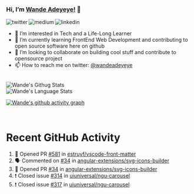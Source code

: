  ### Hi, I’m [Wande Adeyeye!](https://medium.com/@wandeadeyeye) 👋

<p>

<a href="https://twitter.com/wandeadeyeye">
   <img align="left" alt="twitter" src="https://img.shields.io/badge/Twitter-1DA1F2?style=for-the-badge&logo=twitter&logoColor=white" />
</a>&nbsp;&nbsp;

<a href="https://medium.com/@wandeadeyeye">
   <img align="left" alt="medium" src="https://img.shields.io/badge/medium-000000?style=for-the-badge&logo=medium&logoColor=white" />
</a>&nbsp;&nbsp;

<!-- <a href="https://www.youtube.com/c/TechTalksWithSantosh">
   <img align="left" alt="youtube" src="https://img.shields.io/badge/YouTube-FF0000?style=for-the-badge&logo=youtube&logoColor=white" />
</a>&nbsp;&nbsp;

<a href="https://discord.gg/m6cNkVfXrQ">
   <img align="left" alt="discord" src="https://img.shields.io/badge/Discord-7289DA?style=for-the-badge&logo=discord&logoColor=white" />
</a>&nbsp;&nbsp; -->

<a href="https://www.linkedin.com/in/wandeadeyeye/">
   <img align="left" alt="linkedin" src="https://img.shields.io/badge/LinkedIn-0077B5?style=for-the-badge&logo=linkedin&logoColor=white" />
</a>

<p/>

- 👀 I’m interested in Tech and a Life-Long Learner
- 🌱 I’m currently learning FrontEnd Web Development and contributing to open source software here on github
- 💞️ I’m looking to collaborate on building cool stuff and contribute to opensource project
- 📫 How to reach me on twitter: [@wandeadeyeye](https://twitter.com/wandeadeyeye)

<br>

<img align="left" alt="Wande's Githug Stats" src="https://github-readme-stats.vercel.app/api?username=wandeadeyeye&show_icons=true&include_all_commits=true&theme=transparent"/>

<br>

<img align="left" alt="Wande's Language Stats" src="https://github-readme-stats.vercel.app/api/top-langs?username=wandeadeyeye&show_icons=true&include_all_commits=true&theme=transparent"/>

<br>

[![Wande's github activity graph](https://github-readme-activity-graph.cyclic.app/graph?username=wandeadeyeye&theme=github-compact)](https://github.com/ashutosh00710/github-readme-activity-graph)

<br>

# Recent GitHub Activity
<!--START_SECTION:activity-->
1. 💪 Opened PR [#581](https://github.com/estruyf/vscode-front-matter/pull/581) in [estruyf/vscode-front-matter](https://github.com/estruyf/vscode-front-matter)
2. 🗣 Commented on [#34](https://github.com/angular-extensions/svg-icons-builder/issues/34) in [angular-extensions/svg-icons-builder](https://github.com/angular-extensions/svg-icons-builder)
3. 💪 Opened PR [#34](https://github.com/angular-extensions/svg-icons-builder/pull/34) in [angular-extensions/svg-icons-builder](https://github.com/angular-extensions/svg-icons-builder)
4. ❗️ Closed issue [#314](https://github.com/uiuniversal/ngu-carousel/issues/314) in [uiuniversal/ngu-carousel](https://github.com/uiuniversal/ngu-carousel)
5. ❗️ Closed issue [#317](https://github.com/uiuniversal/ngu-carousel/issues/317) in [uiuniversal/ngu-carousel](https://github.com/uiuniversal/ngu-carousel)
<!--END_SECTION:activity-->

<!---
wandeadeyeye/wandeadeyeye is a ✨ special ✨ repository because its `README.md` (this file) appears on your GitHub profile.
You can click the Preview link to take a look at your changes.
--->
